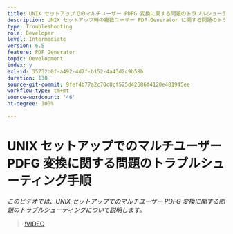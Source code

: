 ```yaml
---
title: UNIX セットアップでのマルチユーザー PDFG 変換に関する問題のトラブルシューティング手順
description: UNIX セットアップ時の複数ユーザー PDF Generator に関する問題のトラブルシューティング。
type: Troubleshooting
role: Developer
level: Intermediate
version: 6.5
feature: PDF Generator
topic: Development
index: y
exl-id: 35732b0f-a492-4d7f-b152-4a43d2c9b58b
duration: 138
source-git-commit: 9fef4b77a2c70c8cf525d42686f4120e481945ee
workflow-type: tm+mt
source-wordcount: '46'
ht-degree: 100%

---
```



# UNIX セットアップでのマルチユーザー PDFG 変換に関する問題のトラブルシューティング手順

*このビデオでは、UNIX セットアップでのマルチユーザー PDFG 変換に関する問題のトラブルシューティングについて説明します。*

>[!VIDEO](https://video.tv.adobe.com/v/335549?quality=12&learn=on)
